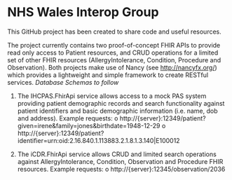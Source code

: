 # NHS Wales Interop Group
This GitHub project has been created to share code and useful resources.

The project currently contains two proof-of-concept FHIR APIs to provide read only access to Patient resources, and CRUD operations for a limited set of other FHIR resources (AllergyIntolerance, Condition, Procedure and Observation). Both projects make use of Nancy (see http://nancyfx.org/) which provides a lightweight and simple framework to create RESTful services. *Database Schemas to follow*

1)	The IHCPAS.FhirApi service allows access to a mock PAS system providing patient demographic records and search functionality against patient identifiers and basic demographic information (i.e. name, dob and address). Example requests:
	o	http://{server}:12349/patient?given=irene&family=jones&birthdate=1948-12-29 
	o	http://{server}:12349/patient?identifier=urn:oid:2.16.840.1.113883.2.1.8.1.3.140|E100012 
   
2)  The iCDR.FhirApi service allows CRUD and limited search operations against AllergyIntolerance, Condition, Observation and Procedure FHIR resources. Example requests:
	o	http://{server}:12345/observation/2036 	

